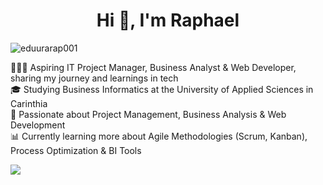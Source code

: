 <h1 align="center">Hi 👋, I'm Raphael</h1>
<p align="left"> <img src="https://komarev.com/ghpvc/?username=eduurarap001&label=Profile%20views&color=0e75b6&style=flat" alt="eduurarap001" /> </p>

👨🏻‍💻 Aspiring IT Project Manager, Business Analyst & Web Developer, sharing my journey and learnings in tech<br/>
🎓 Studying Business Informatics at the University of Applied Sciences in Carinthia<br/>
🚀 Passionate about Project Management, Business Analysis & Web Development</br>
📊 Currently learning more about Agile Methodologies (Scrum, Kanban), Process Optimization & BI Tools</br>

<!-- GitHub stats from https://github.com/anuraghazra/github-readme-stats -->
![](https://github-readme-stats.vercel.app/api?username=raffel13&theme=radical&hide_border=false&include_all_commits=true&count_private=true)<br/>

